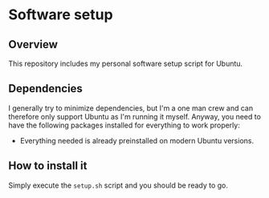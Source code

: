 # Software setup

## Overview

This repository includes my personal software setup script for Ubuntu.

## Dependencies

I generally try to minimize dependencies, but I'm a one man crew and can therefore only support Ubuntu as I'm running it myself. Anyway, you need to have the following packages installed for everything to work properly:

- Everything needed is already preinstalled on modern Ubuntu versions.

## How to install it

Simply execute the `setup.sh` script and you should be ready to go.
